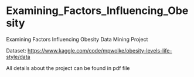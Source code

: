 # Examining_Factors_Influencing_Obesity
Examining Factors Influencing Obesity Data Mining Project 

Dataset: https://www.kaggle.com/code/mpwolke/obesity-levels-life-style/data

All details about the project can be found in pdf file
